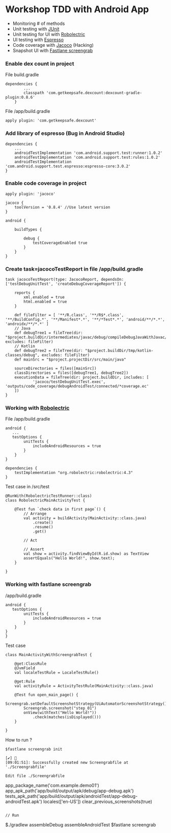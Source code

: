 # Workshop TDD with Android App
* Monitoring # of methods
* Unit testing with [JUnit](https://github.com/junit-team/junit4/wiki)
* Unit testing for UI with [Robolectric](http://robolectric.org/)
* UI testing with [Espresso](https://developer.android.com/training/testing/espresso)
* Code coverage with [Jacoco](https://github.com/jacoco/jacoco) (Hacking)
* Snapshot UI with [Fastlane screengrab](https://docs.fastlane.tools/actions/screengrab/)

### Enable dex count in project
File build.gradle
```
dependencies {
        ...
        classpath 'com.getkeepsafe.dexcount:dexcount-gradle-plugin:0.8.6'
    }
```
File /app/build.gradle
```
apply plugin: 'com.getkeepsafe.dexcount'
```

### Add library of espresso (Bug in Android Studio)
```
dependencies {
    ...
    androidTestImplementation 'com.android.support.test:runner:1.0.2'
    androidTestImplementation 'com.android.support.test:rules:1.0.2'
    androidTestImplementation 'com.android.support.test.espresso:espresso-core:3.0.2'
}
```

### Enable code coverage in project
```
apply plugin: 'jacoco'

jacoco {
    toolVersion = '0.8.4' //Use latest version
}

android {
    
    buildTypes {

        debug {
            testCoverageEnabled true
        }
    }
}
```

### Create task=jacocoTestReport in file /app/build.gradle
```
task jacocoTestReport(type: JacocoReport, dependsOn: ['testDebugUnitTest', 'createDebugCoverageReport']) {

    reports {
        xml.enabled = true
        html.enabled = true
    }

    def fileFilter = [ '**/R.class', '**/R$*.class', '**/BuildConfig.*', '**/Manifest*.*', '**/*Test*.*', 'android/**/*.*', 'androidx/**/*.*' ]
    // Java
    def debugTree1 = fileTree(dir: "$project.buildDir/intermediates/javac/debug/compileDebugJavaWithJavac/classes", excludes: fileFilter)
    // Kotlin
    def debugTree2 = fileTree(dir: "$project.buildDir/tmp/kotlin-classes/debug", excludes: fileFilter)
    def mainSrc = "$project.projectDir/src/main/java"

    sourceDirectories = files([mainSrc])
    classDirectories = files([debugTree1, debugTree2])
    executionData = fileTree(dir: project.buildDir, includes: [
            'jacoco/testDebugUnitTest.exec', 'outputs/code_coverage/debugAndroidTest/connected/*coverage.ec'
    ])
}
```

### Working with [Robolectric](http://robolectric.org/)
File /app/build.gradle
```
android {
   ...
   testOptions {
        unitTests {
            includeAndroidResources = true
        }
    }
}

dependencies {
    testImplementation "org.robolectric:robolectric:4.3"
}
```

Test case in /src/test
```
@RunWith(RobolectricTestRunner::class)
class RobolectricMainActivityTest {

    @Test fun `check data in first page`() {
        // Arrange
        val activity = buildActivity(MainActivity::class.java)
            .create()
            .resume()
            .get()

        // Act

        // Assert
        val show = activity.findViewById(R.id.show) as TextView
        assertEquals("Hello World!", show.text);
    }

}
```

### Working with fastlane screengrab
/app/build.gradle
```
android {
   testOptions {
        unitTests {
            includeAndroidResources = true
        }
    }
}
}
```

Test case
```
class MainActivityWithScreengrabTest {

    @get:ClassRule
    @JvmField
    val localeTestRule = LocaleTestRule()

    @get:Rule
    val activityRule = ActivityTestRule(MainActivity::class.java)

    @Test fun open_main_page() {
        Screengrab.setDefaultScreenshotStrategy(UiAutomatorScreenshotStrategy())
        Screengrab.screenshot("step_01")
        onView(withText("Hello World!"))
            .check(matches(isDisplayed()))
    }

}
```

How to run ?
```
$fastlane screengrab init

[✔] 🚀
[09:01:51]: Successfully created new Screengrabfile at './Screengrabfile'

Edit file ./Screengrabfile
```
app_package_name('com.example.demo01')
app_apk_path('app/build/output/apk/debug/app-debug.apk')
tests_apk_path('app/build/output/apk/androidTest/app-debug-androidTest.apk')
locales(['en-US'])
clear_previous_screenshots(true)
```

// Run
```
$./gradlew assembleDebug assembleAndroidTest
$fastlane screengrab
```
```
